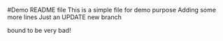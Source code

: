 #Demo README file
This is a simple file for demo purpose
Adding some more lines
Just an UPDATE new branch

bound to be very bad!